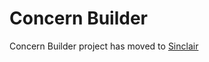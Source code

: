 # Concern Builder

Concern Builder project has moved to [Sinclair](https://github.com/darthjee/sinclair)
